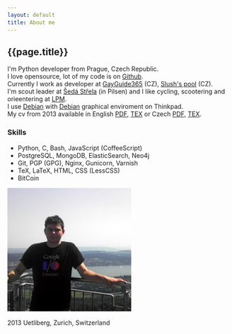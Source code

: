 ```yaml
---
layout: default
title: About me
---
```



## {{page.title}}

<style>
img {
    width: 20em;
}
</style>

I'm Python developer from Prague, Czech Republic.
<br>
I love opensource, lot of my code is on [Github](http://github.com/ondrejsika).
<br>
Currently I work as developer at [GayGuide365](http://gayguide365.com) (CZ), [Slush's pool](http://mining.bitcoin.cz) (CZ).
<br>
I'm scout leader at [Šedá Střela](http://sedastrela.cz) (in Pilsen) and I like cycling, scootering and orieentering at [LPM](http://lpm.zcu.cz).
<br>
I use [Debian](http://debian.org) with [Debian](http://i3wm.org) graphical enviroment on Thinkpad.
<br>
My cv from 2013 available in English [PDF](/static/content/cv/cv2013en.pdf), [TEX](/static/content/cv/cv2013en.tex) or Czech [PDF](/static/content/cv/cv2013cs.pdf), [TEX](/static/content/cv/cv2013cs.tex).


### Skills

* Python, C, Bash, JavaScript (CoffeeScript)
* PostgreSQL, MongoDB, ElasticSearch, Neo4j
* Git, PGP (GPG), Nginx, Gunicorn, Varnish
* TeX, LaTeX, HTML, CSS (LessCSS)
* BitCoin

![Me at Uetliberg, Zurich, Switzerland](/static/content/profile-zurich.jpg)

2013 Uetliberg, Zurich, Switzerland
